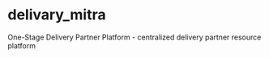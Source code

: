 # delivary_mitra
One-Stage Delivery Partner Platform - centralized delivery partner resource platform
